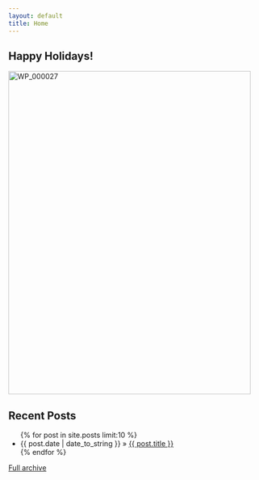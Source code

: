 ```yaml
---
layout: default
title: Home
---
```

<h2>Happy Holidays!</h2>
<a href="http://www.flickr.com/photos/cubanlinks/5339186861/" title="WP_000027 by crabasa, on Flickr"><img src="http://farm6.staticflickr.com/5090/5339186861_fd3d1d7bbc_z.jpg" width="480" height="640" alt="WP_000027"></a>
<h2>Recent Posts</h2>
<ul class="posts">
{% for post in site.posts limit:10 %}
<li><span>{{ post.date | date_to_string }}</span> &raquo; <a href="{{ post.url }}">{{ post.title }}</a></li>
{% endfor %}
</ul>
<p><a href="/archive">Full archive</a></p>
